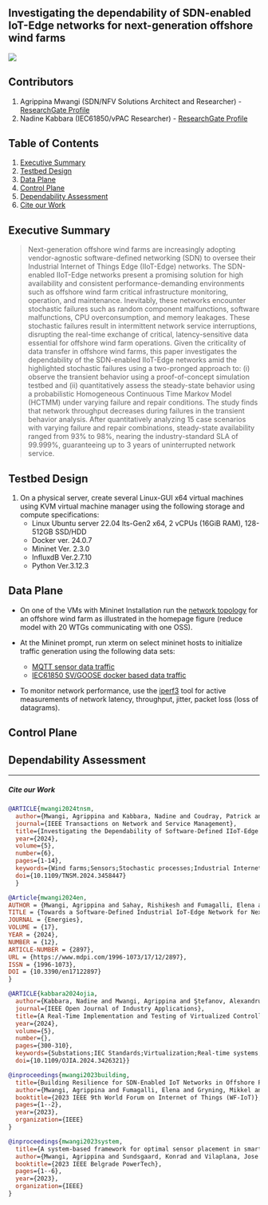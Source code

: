 

## Investigating the dependability of SDN-enabled IoT-Edge networks for next-generation offshore wind farms


<img src="https://github.com/PinaPhD/JP2/blob/main/FrontPage.png" >



## Contributors

1. Agrippina Mwangi (SDN/NFV Solutions Architect and Researcher) - [ResearchGate Profile](https://www.researchgate.net/profile/Agrippina-Mwangi)
2. Nadine Kabbara (IEC61850/vPAC Researcher) - [ResearchGate Profile](https://www.researchgate.net/profile/Nadine-Kabbara)


## Table of Contents
1. [Executive Summary](#executive-summary)
2. [Testbed Design](#Testbed-Design)
3. [Data Plane](#data-plane)
4. [Control Plane](#control-plane)
5. [Dependability Assessment](#Dependability-Assessment)
6. [Cite our Work](#cite-our-work)



## Executive Summary
> Next-generation offshore wind farms are increasingly adopting vendor-agnostic software-defined networking (SDN) to oversee their Industrial Internet of Things Edge (IIoT-Edge) networks. The SDN-enabled IIoT-Edge networks present a promising solution for high availability and consistent performance-demanding environments such as offshore wind farm critical infrastructure monitoring, operation, and maintenance. Inevitably, these networks encounter stochastic failures such as random component malfunctions, software malfunctions, CPU overconsumption, and memory leakages. These stochastic failures result in intermittent network service interruptions, disrupting the real-time exchange of critical, latency-sensitive data essential for offshore wind farm operations. Given the criticality of data transfer in offshore wind farms, this paper investigates the dependability of the SDN-enabled IIoT-Edge networks amid the highlighted stochastic failures using a two-pronged approach to: (i) observe the transient behavior using a proof-of-concept simulation testbed and (ii) quantitatively assess the steady-state behavior using a probabilistic Homogeneous Continuous Time Markov Model (HCTMM) under varying failure and repair conditions. The study finds that network throughput decreases during failures in the transient behavior analysis. After quantitatively analyzing 15 case scenarios with varying failure and repair combinations, steady-state availability ranged from 93% to 98%, nearing the industry-standard SLA of 99.999%, guaranteeing up to 3 years of uninterrupted network service.



## Testbed Design

1. On a physical server, create several Linux-GUI x64 virtual machines using KVM virtual machine manager using the following storage and compute specifications:
    - Linux Ubuntu server 22.04 lts-Gen2 x64, 2 vCPUs (16GiB RAM), 128-512GB SSD/HDD
    - Docker ver. 24.0.7
    - Mininet Ver. 2.3.0
    - InfluxdB Ver.2.7.10
    - Python Ver.3.12.3

    

## Data Plane
- On one of the VMs with Mininet Installation run the [network topology](https://github.com/PinaPhD/JP2/blob/main/Dependability_Assessment/Topology/network_topology.py) for an offshore wind farm as illustrated in the homepage figure (reduce model with 20 WTGs communicating with one OSS).
- At the Mininet prompt, run xterm on select mininet hosts to initialize traffic generation using the following data sets:
    - [MQTT sensor data traffic](https://github.com/PinaPhD/A-threshold-triggered-DQN-self-healing-framework/tree/main/DataPlane/IIoT_ECP_Socket)
    - [IEC61850 SV/GOOSE docker based data traffic](https://github.com/PinaPhD/JP2/tree/main/Dependability_Assessment/vPAC_Node)

- To monitor network performance, use the [iperf3](https://iperf.fr/) tool for active measurements of network latency, throughput, jitter, packet loss (loss of datagrams).


## Control Plane


## Dependability Assessment






---



##### Cite our Work

```bibtex
@ARTICLE{mwangi2024tnsm,
  author={Mwangi, Agrippina and Kabbara, Nadine and Coudray, Patrick and Gryning, Mikkel and Gibescu, Madeleine},
  journal={IEEE Transactions on Network and Service Management}, 
  title={Investigating the Dependability of Software-Defined IIoT-Edge Networks for Next-Generation Offshore Wind Farms}, 
  year={2024},
  volume={5},
  number={6},
  pages={1-14},
  keywords={Wind farms;Sensors;Stochastic processes;Industrial Internet of Things;Wind turbines;Servers;Probabilistic logic;Industrial IoT;software-defined networking;edge computing;IEEE802.1 Time Sensitive Networking;IEC61850;vPAC;Homogeneous CTMM;offshore wind;dependability},
  doi={10.1109/TNSM.2024.3458447}
  }
```


```bibtex
@Article{mwangi2024en,
AUTHOR = {Mwangi, Agrippina and Sahay, Rishikesh and Fumagalli, Elena and Gryning, Mikkel and Gibescu, Madeleine},
TITLE = {Towards a Software-Defined Industrial IoT-Edge Network for Next-Generation Offshore Wind Farms: State of the Art, Resilience, and Self-X Network and Service Management},
JOURNAL = {Energies},
VOLUME = {17},
YEAR = {2024},
NUMBER = {12},
ARTICLE-NUMBER = {2897},
URL = {https://www.mdpi.com/1996-1073/17/12/2897},
ISSN = {1996-1073},
DOI = {10.3390/en17122897}
}
```


```bibtex
@ARTICLE{kabbara2024ojia,
  author={Kabbara, Nadine and Mwangi, Agrippina and Ştefanov, Alexandru and Gibescu, Madeleine},
  journal={IEEE Open Journal of Industry Applications}, 
  title={A Real-Time Implementation and Testing of Virtualized Controllers for Software-Defined IEC 61850 Digital Substations}, 
  year={2024},
  volume={5},
  number={},
  pages={300-310},
  keywords={Substations;IEC Standards;Virtualization;Real-time systems;Communication networks;Protection;Power systems;Cyber-physical power systems;digital substations;IEC 61850;software-defined network (SDN);virtual intelligent electronic devices (IED);virtualization},
  doi={10.1109/OJIA.2024.3426321}}
```


```bibtex
@inproceedings{mwangi2023building,
  title={Building Resilience for SDN-Enabled IoT Networks in Offshore Renewable Energy Supply},
  author={Mwangi, Agrippina and Fumagalli, Elena and Gryning, Mikkel and Gibescu, Madeleine},
  booktitle={2023 IEEE 9th World Forum on Internet of Things (WF-IoT)},
  pages={1--2},
  year={2023},
  organization={IEEE}
}
```


```bibtex
@inproceedings{mwangi2023system,
  title={A system-based framework for optimal sensor placement in smart grids},
  author={Mwangi, Agrippina and Sundsgaard, Konrad and Vilaplana, Jose Angel Leiva and Viler{\'a}, Kaio Vin{\'\i}cius and Yang, Guangya},
  booktitle={2023 IEEE Belgrade PowerTech},
  pages={1--6},
  year={2023},
  organization={IEEE}
}
```

